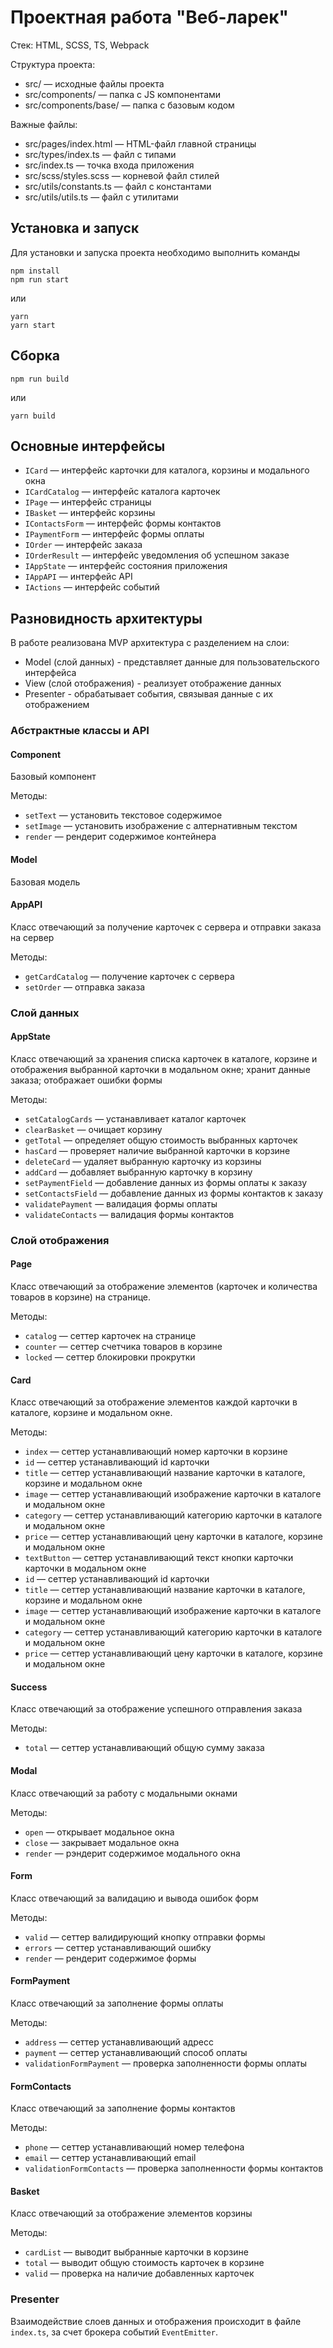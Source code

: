 # Проектная работа "Веб-ларек"

Стек: HTML, SCSS, TS, Webpack

Структура проекта:
- src/ — исходные файлы проекта
- src/components/ — папка с JS компонентами
- src/components/base/ — папка с базовым кодом

Важные файлы:
- src/pages/index.html — HTML-файл главной страницы
- src/types/index.ts — файл с типами
- src/index.ts — точка входа приложения
- src/scss/styles.scss — корневой файл стилей
- src/utils/constants.ts — файл с константами
- src/utils/utils.ts — файл с утилитами

## Установка и запуск
Для установки и запуска проекта необходимо выполнить команды

```
npm install
npm run start
```

или

```
yarn
yarn start
```
## Сборка

```
npm run build
```

или

```
yarn build
```

## Основные интерфейсы

- `ICard` — интерфейс карточки для каталога, корзины и модального окна
- `ICardCatalog` — интерфейс каталога карточек
- `IPage` — интерфейс страницы
- `IBasket` — интерфейс корзины 
- `IContactsForm` — интерфейс формы контактов
- `IPaymentForm` — интерфейс формы оплаты 
- `IOrder` — интерфейс заказа
- `IOrderResult` — интерфейс уведомления об успешном заказе
- `IAppState` — интерфейс состояния приложения
- `IAppAPI` — интерфейс API
- `IActions` — интерфейс событий

## Разновидность архитектуры
В работе реализована MVP архитектура с разделением на слои:
- Model (слой данных) - представляет данные для пользовательского интерфейса
- View (слой отображения) - реализует отображение данных
- Presenter - обрабатывает события, связывая данные с их отображением

### Абстрактные классы и API

#### Component
Базовый компонент

Методы:
- `setText` — установить текстовое содержимое
- `setImage` — установить изображение с алтернативным текстом
- `render` — рендерит содержимое контейнера

#### Model
Базовая модель

#### AppAPI
Класс отвечающий за получение карточек с сервера и отправки заказа на сервер

Методы:
- `getCardCatalog` — получение карточек с сервера
- `setOrder` — отправка заказа

### Слой данных

#### AppState
Класс отвечающий за хранения списка карточек в каталоге, корзине и отображения выбранной карточки в модальном окне; хранит данные заказа; отображает ошибки формы

Методы:
- `setCatalogCards` — устанавливает каталог карточек
- `clearBasket` — очищает корзину
- `getTotal` — определяет общую стоимость выбранных карточек
- `hasCard` — проверяет наличие выбранной карточки в корзине
- `deleteCard` — удаляет выбранную карточку из корзины
- `addCard` — добавляет выбранную карточку в корзину
- `setPaymentField` — добавление данных из формы оплаты к заказу
- `setContactsField` — добавление данных из формы контактов к заказу
- `validatePayment` — валидация формы оплаты
- `validateContacts` — валидация формы контактов

### Слой отображения

#### Page
Класс отвечающий за отображение элементов (карточек и количества товаров в корзине) на странице.

Методы:
- `catalog` — сеттер карточек на странице
- `counter` — сеттер счетчика товаров в корзине
- `locked` — сеттер блокировки прокрутки

#### Card
Класс отвечающий за отображение элементов каждой карточки в каталоге, корзине и модальном окне.

Методы:
- `index` — сеттер устанавливающий номер карточки в корзине
- `id` — сеттер устанавливающий id карточки
- `title` — сеттер устанавливающий название карточки в каталоге, корзине и модальном окне
- `image` — сеттер устанавливающий изображение карточки в каталоге и модальном окне
- `category` — сеттер устанавливающий категорию карточки в каталоге и модальном окне
- `price` — сеттер устанавливающий цену карточки в каталоге, корзине и модальном окне
- `textButton` — сеттер устанавливающий текст кнопки карточки карточки в модальном окне
- `id` — сеттер устанавливающий id карточки
- `title` — сеттер устанавливающий название карточки в каталоге, корзине и модальном окне
- `image` — сеттер устанавливающий изображение карточки в каталоге и модальном окне
- `category` — сеттер устанавливающий категорию карточки в каталоге и модальном окне
- `price` — сеттер устанавливающий цену карточки в каталоге, корзине и модальном окне

#### Success
Класс отвечающий за отображение успешного отправления заказа

Методы:
- `total` — сеттер устанавливающий общую сумму заказа

#### Modal
Класс отвечающий за работу с модальными окнами

Методы:
- `open` — открывает модальное окна
- `close` — закрывает модальное окна
- `render` — рэндерит содержимое модального окна

#### Form
Класс отвечающий за валидацию и вывода ошибок форм

Методы:
- `valid` — сеттер валидирующий кнопку отправки формы
- `errors` — сеттер устанавливающий ошибку
- `render` — рендерит содержимое формы

#### FormPayment
Класс отвечающий за заполнение формы оплаты

Методы:
- `address` — сеттер устанавливающий адресс
- `payment` — сеттер устанавливающий способ оплаты
- `validationFormPayment` — проверка заполненности формы оплаты

#### FormContacts
Класс отвечающий за заполнение формы контактов

Методы:
- `phone` — сеттер устанавливающий номер телефона
- `email` — сеттер устанавливающий email
- `validationFormContacts` — проверка заполненности формы контактов

#### Basket
Класс отвечающий за отображение элементов корзины

Методы:
- `cardList` — выводит выбранные карточки в корзине
- `total` — выводит общую стоимость карточек в корзине
- `valid` — проверка на наличие добавленных карточек

### Presenter
Взаимодействие слоев данных и отображения происходит в файле `index.ts`, за счет брокера событий `EventEmitter`.